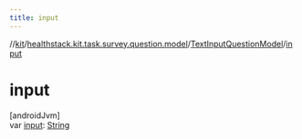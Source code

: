 ```yaml
---
title: input
---
```

//[kit](../../../index.html)/[healthstack.kit.task.survey.question.model](../index.html)/[TextInputQuestionModel](index.html)/[input](input.html)



# input



[androidJvm]\
var [input](input.html): [String](https://kotlinlang.org/api/latest/jvm/stdlib/kotlin/-string/index.html)




